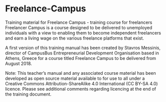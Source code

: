 # Freelance-Campus
Training material for Freelance Campus - training course for freelancers
Freelancer Campus is a course designed to be delivered to unemployed individuals with a view to enabling them to become independent freelancers and earn a living wage on the various freelance platforms that exist. 

A first version of this training manual has been created by Stavros Messinis, director of CampusBus Entrepreneurial Development Organisation based in Athens, Greece for a course titled Freelance Campus to be delivered from August 2018.

Note: This teacher’s manual and any associated course material has been developed as open source material available to for use to all under a Creative Commons Attribution-ShareAlike 4.0 International (CC BY-SA 4.0) licence. 
Please see additional comments regarding licencing at the end of the training document.

